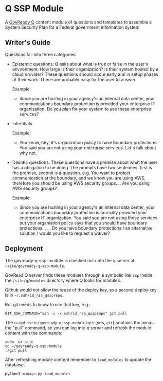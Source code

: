 # Q SSP Module

A [GovReady Q](https://github.com/GovReady/govready-q) content module of questions and templates to assemble a System Security Plan for a Federal government information system.

## Writer's Guide

Questions fall into three categories:

* Epistemic questions: Q asks about what is true or false in the user's environment. How large is their organization? Is their system hosted by a cloud provider? These questions should occur early and in setup phases of their work. These are probably easy for the user to answer.

  Example:

  * Since you are hosting in your agency's an internal data center, your communications boundary protection is provided your enterprise IT organization. Do you plan for your system to use these enterprise services?

* Intertitials.

  Example:

  * You know, hey, it's organization policy to have boundary protections. You said you are not using your enterprise services. Let's talk about why not.

* Deontic questions: These questions have a premise about what the user has a obligation to be doing. The prompts have two sentences: first is the premise, second is a question. e.g. You want to protect communication at the boundary, and we know you are using AWS, therefore you should be using AWS security groups.... Are you using AWS security groups?

  Example:

  * Since you are hosting in your agency's an internal data center, your communications boundary protection is normally provided your enterprise IT organization. You said you are not using those services but your organiation policy says that you should have boundary protections. . . . Do you have boundary protections / an alternative solution / would you like to request a waiver?



## Deployment

The govready-q-ssp-module is checked out onto the q server at `~site/govready-q-ssp-module`.

GovRead Q server finds these modules through a symbolic link `ssp` inside the `/site/q/modules` directory where Q looks for modules. 

Github would not allow the reuse of the deploy key, so a second deploy key is in `~/.ssh/id_rsa_qssprepo`.

But git needs to know to use that key, e.g.:

```
GIT_SSH_COMMAND="ssh -i ~/.ssh/id_rsa_qssprepo" git pull
```

The script `~site/govready-q-ssp-module/git` (yes, `git`) contains the minus the "pull" command, so you can log into q server and refresh the module content with the commands:

```
sudo -ui site
cd ~/govready-q-ssp-module
./git pull
```

After refreshing module content remember to `load_modules` to update the database.

```
python3 manage.py load_modules
```